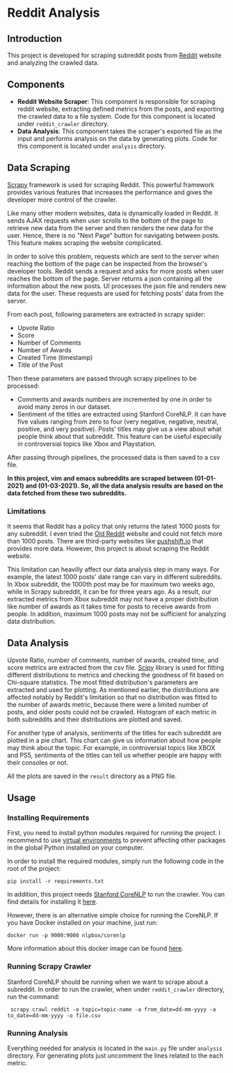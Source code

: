 # Reddit Analysis

## Introduction
This project is developed for scraping subreddit posts from [Reddit](www.reddit.com) website and analyzing the crawled data.

## Components
* **Reddit Website Scraper**: This component is responsible for scraping reddit website, extracting defined metrics from the posts, and exporting the crawled data to a file system.
Code for this component is located under ```reddit_crawler``` directory.
* **Data Analysis**: This component takes the scraper's exported file as the input and performs analysis on the data by generating plots.
Code for this component is located under ```analysis``` directory.

## Data Scraping
[Scrapy](https://scrapy.org/) framework is used for scraping Reddit. This powerful framework provides various features that increases the performance and gives the developer more control of the crawler.

Like many other modern websites, data is dynamically loaded in Reddit. It sends AJAX requests when user scrolls to the bottom of the page to retrieve new data from the server and then renders the new data for the user. Hence, there is no "Next Page" button for navigating between posts. This feature makes scraping the website complicated.

In order to solve this problem, requests which are sent to the server when reaching the bottom of the page can be inspected from the browser's developer tools. Reddit sends a request and asks for more posts when user reaches the bottom of the page. Server returns a json containing all the information about the new posts. UI processes the json file and renders new data for the user. These requests are used for fetching posts' data from the server.

From each post, following parameters are extracted in scrapy spider:
* Upvote Ratio
* Score
* Number of Comments
* Number of Awards
* Created Time (timestamp)
* Title of the Post

Then these parameters are passed through scrapy pipelines to be processed:
* Comments and awards numbers are incremented by one in order to avoid many zeros in our dataset.
* Sentiment of the titles are extracted using Stanford CoreNLP. It can have five values ranging from zero to four (very negative, negative, neutral, positive, and very positive). Posts' titles may give us a view about what people think about that subreddit. This feature can be useful especially in controversial topics like Xbox and Playstation.

After passing through pipelines, the processed data is then saved to a csv file.

**In this project, vim and emacs subreddits are scraped between (01-01-2021) and (01-03-2021). So, all the data analysis results are based on the data fetched from these two subreddits.**

### Limitations
It seems that Reddit has a policy that only returns the latest 1000 posts for any subreddit. I even tried the [Old Reddit](https://old.reddit.com/) website and could not fetch more than 1000 posts. There are third-party websites like [pushshift.io](https://pushshift.io/) that provides more data. However, this project is about scraping the Reddit website.

This limitation can heavilly affect our data analysis step in many ways. For example, the latest 1000 posts' date range can vary in different subreddits. In Xbox subreddit, the 1000th post may be for maximum two weeks ago, while in Scrapy subreddit, it can be for three years ago. As a result, our extracted metrics from Xbox subreddit may not have a proper distribution like number of awards as it takes time for posts to receive awards from people. In addition, maximum 1000 posts may not be sufficient for analyzing data distribution.

## Data Analysis
Upvote Ratio, number of comments, number of awards, created time, and score metrics are extracted from the csv file. [Scipy](https://www.scipy.org/) library is used for fitting different distributions to metrics and checking the goodness of fit based on Chi-square statistics. The most fitted distribution's parameters are extracted and used for plotting. As mentioned earlier, the distributions are affected notably by Reddit's limitation so that no distribution was fitted to the number of awards metric, because there were a limited number of posts, and older posts could not be crawled. Histogram of each metric in both subreddits and their distributions are plotted and saved.

For another type of analysis, sentiments of the titles for each subreddit are plotted in a pie chart. This chart can give us information about how people may think about the topic. For example, in controversial topics like XBOX and PS5, sentiments of the titles can tell us whether people are happy with their consoles or not.

All the plots are saved in the ```result``` directory as a PNG file.

## Usage
### Installing Requirements
First, you need to install python modules required for running the project. I recommend to use [virtual environments](https://docs.python.org/3/library/venv.html) to prevent affecting other packages in the global Python installed on your computer.

In order to install the required modules, simply run the following code in the root of the project:
```
pip install -r requirements.txt
```
In addition, this project needs [Stanford CoreNLP](https://stanfordnlp.github.io/CoreNLP/) to run the crawler. 
You can find details for installing it [here](https://stanfordnlp.github.io/CoreNLP/download.html). 

However, there is an alternative simple choice for running the CoreNLP. If you have Docker installed on your machine, just run:
```
docker run -p 9000:9000 nlpbox/corenlp
```
More information about this docker image can be found [here](https://github.com/NLPbox/stanford-corenlp-docker).

### Running Scrapy Crawler
Stanford CoreNLP should be running when we want to scrape about a subreddit. In order to run the crawler, when under ```reddit_crawler``` directory, run the command:
```
 scrapy crawl reddit -a topic=topic-name -a from_date=dd-mm-yyyy -a to_date=dd-mm-yyyy -o file.csv
```
### Running Analysis
Everything needed for analysis is located in the ```main.py``` file under ```analysis``` directory. For generating plots just uncomment the lines related to the each metric.